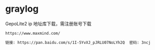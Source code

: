 # graylog

GepoLite2 ip 地址库下载，需注册账号下载

```bash
https://www.maxmind.com/

链接: https://pan.baidu.com/s/1I-5YvXJ_pJRLU07NoLYh2Q  密码: 3ncj
```


